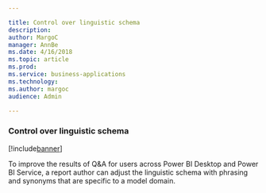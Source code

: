 ```yaml
---

title: Control over linguistic schema
description: 
author: MargoC
manager: AnnBe
ms.date: 4/16/2018
ms.topic: article
ms.prod: 
ms.service: business-applications
ms.technology: 
ms.author: margoc
audience: Admin

---
```

### Control over linguistic schema

[!include[banner](../../includes/banner.md)]




To improve the results of Q&A for users across Power BI Desktop and Power BI
Service, a report author can adjust the linguistic schema with phrasing and
synonyms that are specific to a model domain.


